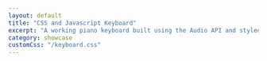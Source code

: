 ```yaml
---
layout: default
title: "CSS and Javascript Keyboard"
excerpt: "A working piano keyboard built using the Audio API and styled with CSS."
category: showcase
customCss: "/keyboard.css"
---
```

